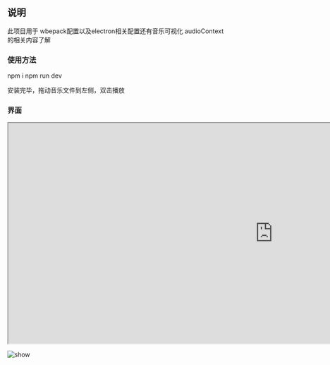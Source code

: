 ## 说明
此项目用于 wbepack配置以及electron相关配置还有音乐可视化  audioContext的相关内容了解


### 使用方法
npm i
npm run dev

安装完毕，拖动音乐文件到左侧，双击播放

### 界面
<iframe src="https://raw.githubusercontent.com/heartOfblack/my-music-player/master/asset/GIF.gif" width="1200" height="500"></iframe>


![show](https://raw.githubusercontent.com/heartOfblack/my-music-player/master/asset/show.png)